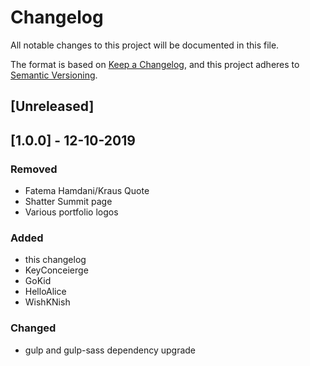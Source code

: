 # Changelog

All notable changes to this project will be documented in this file.

The format is based on [Keep a Changelog](https://keepachangelog.com/en/1.0.0/),
and this project adheres to [Semantic Versioning](https://semver.org/spec/v2.0.0.html).

## [Unreleased]

## [1.0.0] - 12-10-2019
### Removed
- Fatema Hamdani/Kraus Quote
- Shatter Summit page
- Various portfolio logos

### Added
- this changelog
- KeyConceierge
- GoKid
- HelloAlice
- WishKNish

### Changed
- gulp and gulp-sass dependency upgrade